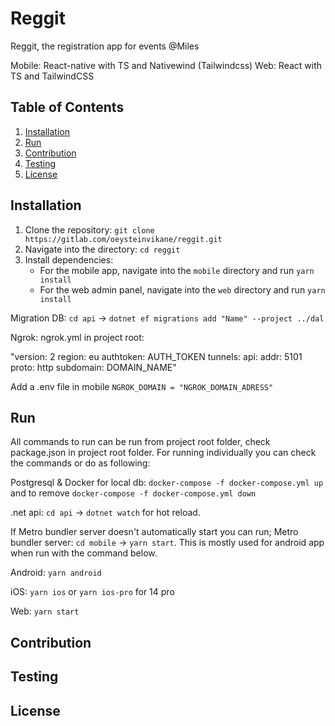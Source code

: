 # Reggit

Reggit, the registration app for events @Miles

Mobile: React-native with TS and Nativewind (Tailwindcss)
Web: React with TS and TailwindCSS

## Table of Contents

1. [Installation](#installation)
2. [Run](#Run)
3. [Contribution](#contribution)
4. [Testing](#testing)
5. [License](#license)

## Installation

1. Clone the repository: `git clone https://gitlab.com/oeysteinvikane/reggit.git`
2. Navigate into the directory: `cd reggit`
3. Install dependencies:
   - For the mobile app, navigate into the `mobile` directory and run `yarn install`
   - For the web admin panel, navigate into the `web` directory and run `yarn install`

Migration DB: `cd api` -> `dotnet ef migrations add "Name" --project ../dal`

Ngrok:
ngrok.yml in project root:

"version: 2
region: eu
authtoken: AUTH_TOKEN
tunnels:
api:
addr: 5101
proto: http
subdomain: DOMAIN_NAME"

Add a .env file in mobile `NGROK_DOMAIN = "NGROK_DOMAIN_ADRESS"`

## Run

All commands to run can be run from project root folder, check package.json in project root folder.
For running individually you can check the commands or do as following:

Postgresql & Docker for local db: `docker-compose -f docker-compose.yml up` and to remove `docker-compose -f docker-compose.yml down`

.net api: `cd api` -> `dotnet watch` for hot reload.

If Metro bundler server doesn't automatically start you can run;
Metro bundler server: `cd mobile` -> `yarn start`.
This is mostly used for android app when run with the command below.

Android: `yarn android`

iOS: `yarn ios` or `yarn ios-pro` for 14 pro

Web: `yarn start`

## Contribution

## Testing

## License
